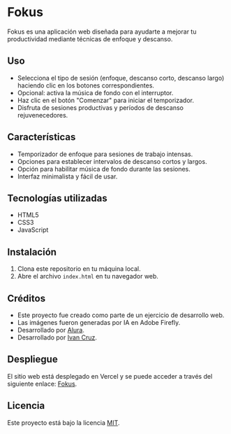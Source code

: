 # Fokus

Fokus es una aplicación web diseñada para ayudarte a mejorar tu productividad mediante técnicas de enfoque y descanso.

## Uso

- Selecciona el tipo de sesión (enfoque, descanso corto, descanso largo) haciendo clic en los botones correspondientes.
- Opcional: activa la música de fondo con el interruptor.
- Haz clic en el botón "Comenzar" para iniciar el temporizador.
- Disfruta de sesiones productivas y períodos de descanso rejuvenecedores.


## Características

- Temporizador de enfoque para sesiones de trabajo intensas.
- Opciones para establecer intervalos de descanso cortos y largos.
- Opción para habilitar música de fondo durante las sesiones.
- Interfaz minimalista y fácil de usar.

## Tecnologías utilizadas

- HTML5
- CSS3
- JavaScript

## Instalación

1. Clona este repositorio en tu máquina local.
2. Abre el archivo `index.html` en tu navegador web.


## Créditos

- Este proyecto fue creado como parte de un ejercicio de desarrollo web.
- Las imágenes fueron generadas por IA en Adobe Firefly.
- Desarrollado por [Alura](https://www.alura.com.br/).
- Desarrollado por [Ivan Cruz](https://www.linkedin.com/in/ivan-cruz-1906mx/).


## Despliegue

El sitio web está desplegado en Vercel y se puede acceder a través del siguiente enlace: [Fokus](https://fokus-chi-ten.vercel.app/).

## Licencia

Este proyecto está bajo la licencia [MIT](LICENSE).